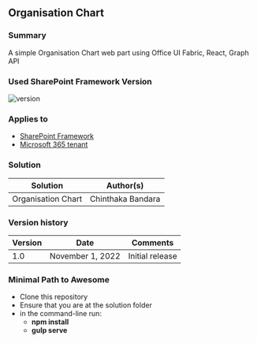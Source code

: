 ## Organisation Chart

### Summary

A simple Organisation Chart web part using Office UI Fabric, React, Graph API

### Used SharePoint Framework Version

![version](https://img.shields.io/badge/version-1.13-green.svg)

### Applies to

- [SharePoint Framework](https://aka.ms/spfx)
- [Microsoft 365 tenant](https://docs.microsoft.com/en-us/sharepoint/dev/spfx/set-up-your-developer-tenant)

### Solution

| Solution    | Author(s)                                               |
| ----------- | ------------------------------------------------------- |
| Organisation Chart | Chinthaka Bandara |

### Version history

| Version | Date             | Comments        |
| ------- | ---------------- | --------------- |
| 1.0     | November 1, 2022 | Initial release |

### Minimal Path to Awesome

- Clone this repository
- Ensure that you are at the solution folder
- in the command-line run:
  - **npm install**
  - **gulp serve**
